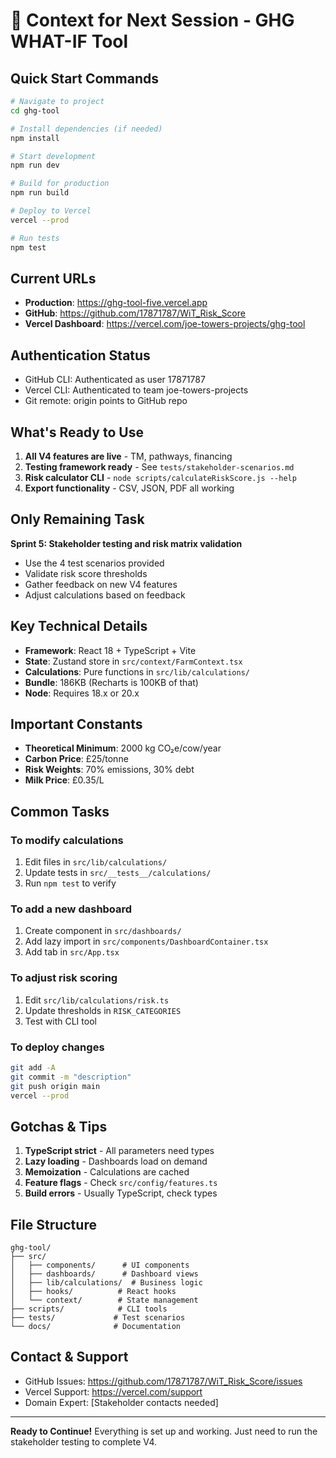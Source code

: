 # 🔀 Context for Next Session - GHG WHAT-IF Tool

## Quick Start Commands
```bash
# Navigate to project
cd ghg-tool

# Install dependencies (if needed)
npm install

# Start development
npm run dev

# Build for production
npm run build

# Deploy to Vercel
vercel --prod

# Run tests
npm test
```

## Current URLs
- **Production**: https://ghg-tool-five.vercel.app
- **GitHub**: https://github.com/17871787/WiT_Risk_Score
- **Vercel Dashboard**: https://vercel.com/joe-towers-projects/ghg-tool

## Authentication Status
- GitHub CLI: Authenticated as user 17871787
- Vercel CLI: Authenticated to team joe-towers-projects
- Git remote: origin points to GitHub repo

## What's Ready to Use
1. **All V4 features are live** - TM, pathways, financing
2. **Testing framework ready** - See `tests/stakeholder-scenarios.md`
3. **Risk calculator CLI** - `node scripts/calculateRiskScore.js --help`
4. **Export functionality** - CSV, JSON, PDF all working

## Only Remaining Task
**Sprint 5: Stakeholder testing and risk matrix validation**
- Use the 4 test scenarios provided
- Validate risk score thresholds
- Gather feedback on new V4 features
- Adjust calculations based on feedback

## Key Technical Details
- **Framework**: React 18 + TypeScript + Vite
- **State**: Zustand store in `src/context/FarmContext.tsx`
- **Calculations**: Pure functions in `src/lib/calculations/`
- **Bundle**: 186KB (Recharts is 100KB of that)
- **Node**: Requires 18.x or 20.x

## Important Constants
- **Theoretical Minimum**: 2000 kg CO₂e/cow/year
- **Carbon Price**: £25/tonne
- **Risk Weights**: 70% emissions, 30% debt
- **Milk Price**: £0.35/L

## Common Tasks

### To modify calculations
1. Edit files in `src/lib/calculations/`
2. Update tests in `src/__tests__/calculations/`
3. Run `npm test` to verify

### To add a new dashboard
1. Create component in `src/dashboards/`
2. Add lazy import in `src/components/DashboardContainer.tsx`
3. Add tab in `src/App.tsx`

### To adjust risk scoring
1. Edit `src/lib/calculations/risk.ts`
2. Update thresholds in `RISK_CATEGORIES`
3. Test with CLI tool

### To deploy changes
```bash
git add -A
git commit -m "description"
git push origin main
vercel --prod
```

## Gotchas & Tips
1. **TypeScript strict** - All parameters need types
2. **Lazy loading** - Dashboards load on demand
3. **Memoization** - Calculations are cached
4. **Feature flags** - Check `src/config/features.ts`
5. **Build errors** - Usually TypeScript, check types

## File Structure
```
ghg-tool/
├── src/
│   ├── components/      # UI components
│   ├── dashboards/      # Dashboard views
│   ├── lib/calculations/  # Business logic
│   ├── hooks/          # React hooks
│   └── context/        # State management
├── scripts/            # CLI tools
├── tests/             # Test scenarios
└── docs/              # Documentation
```

## Contact & Support
- GitHub Issues: https://github.com/17871787/WiT_Risk_Score/issues
- Vercel Support: https://vercel.com/support
- Domain Expert: [Stakeholder contacts needed]

---

**Ready to Continue!** Everything is set up and working. Just need to run the stakeholder testing to complete V4.
